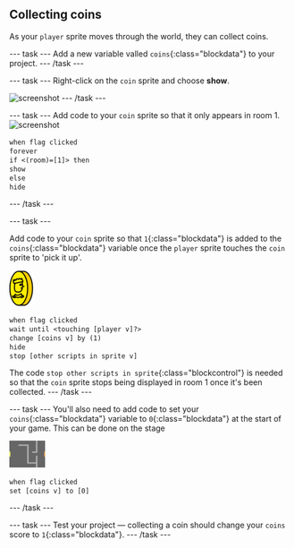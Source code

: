 ## Collecting coins

As your `player` sprite moves through the world, they can collect coins.

--- task ---
Add a new variable valled `coins`{:class="blockdata"} to your project.
--- /task ---

--- task ---
Right-click on the `coin` sprite and choose **show**.

![screenshot](images/coins.png)
--- /task ---

--- task ---
Add code to your `coin` sprite so that it only appears in room 1.
![screenshot](images/coins.png)
```blocks
when flag clicked
forever
if <(room)=[1]> then
show
else
hide
```
--- /task ---


--- task ---

Add code to your `coin` sprite so that `1`{:class="blockdata"} is added to the `coins`{:class="blockdata"} variable once the `player` sprite touches the `coin` sprite to 'pick it up'.

![coin](images/coin.png)

```blocks
when flag clicked
wait until <touching [player v]?>
change [coins v] by (1)
hide
stop [other scripts in sprite v]
```

The code `stop other scripts in sprite`{:class="blockcontrol"} is needed so that the `coin` sprite stops being displayed in room 1 once it's been collected.
--- /task ---

--- task ---
You'll also need to add code to set your `coins`{:class="blockdata"} variable to `0`{:class="blockdata"} at the start of your game. This can be done on the stage

![stage](images/stage.png)
```blocks
when flag clicked
set [coins v] to [0]
```
--- /task ---

--- task ---
Test your project — collecting a coin should change your `coins` score to `1`{:class="blockdata"}.
--- /task ---

